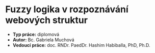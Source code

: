 # Fuzzy logika v rozpoznávání webových struktur
- **Typ práce:** diplomová
- **Autor:** Bc. Gabriela Muchová
- **Vedoucí práce:** doc. RNDr. PaedDr. Hashim Habiballa, PhD, Ph.D.


